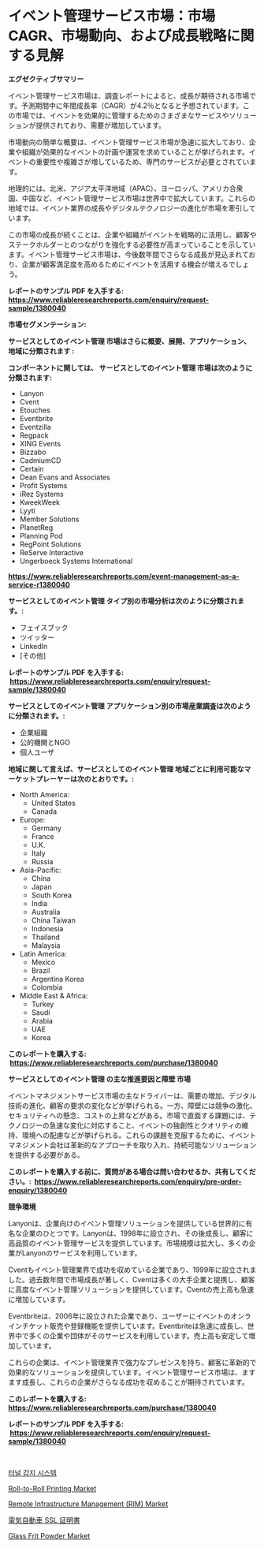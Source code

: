 <p><h1>イベント管理サービス市場：市場CAGR、市場動向、および成長戦略に関する見解</h1></p><p><strong>エグゼクティブサマリー</strong></p>
<p><p>イベント管理サービス市場は、調査レポートによると、成長が期待される市場です。予測期間中に年間成長率（CAGR）が4.2％となると予想されています。この市場では、イベントを効果的に管理するためのさまざまなサービスやソリューションが提供されており、需要が増加しています。</p><p>市場動向の簡単な概要は、イベント管理サービス市場が急速に拡大しており、企業や組織が効果的なイベントの計画や運営を求めていることが挙げられます。イベントの重要性や複雑さが増しているため、専門のサービスが必要とされています。</p><p>地理的には、北米、アジア太平洋地域（APAC）、ヨーロッパ、アメリカ合衆国、中国など、イベント管理サービス市場は世界中で拡大しています。これらの地域では、イベント業界の成長やデジタルテクノロジーの進化が市場を牽引しています。</p><p>この市場の成長が続くことは、企業や組織がイベントを戦略的に活用し、顧客やステークホルダーとのつながりを強化する必要性が高まっていることを示しています。イベント管理サービス市場は、今後数年間でさらなる成長が見込まれており、企業が顧客満足度を高めるためにイベントを活用する機会が増えるでしょう。</p></p>
<p><strong>レポートのサンプル PDF を入手する: <a href="https://www.reliableresearchreports.com/enquiry/request-sample/1380040">https://www.reliableresearchreports.com/enquiry/request-sample/1380040</a></strong></p>
<p><strong>市場セグメンテーション:</strong></p>
<p><strong> サービスとしてのイベント管理 市場はさらに概要、展開、アプリケーション、地域に分類されます :</strong></p>
<p><strong>コンポーネントに関しては、 サービスとしてのイベント管理 市場は次のように分類されます: &nbsp;</strong></p>
<p><ul><li>Lanyon</li><li>Cvent</li><li>Etouches</li><li>Eventbrite</li><li>Eventzilla</li><li>Regpack</li><li>XING Events</li><li>Bizzabo</li><li>CadmiumCD</li><li>Certain</li><li>Dean Evans and Associates</li><li>Profit Systems</li><li>iRez Systems</li><li>KweekWeek</li><li>Lyyti</li><li>Member Solutions</li><li>PlanetReg</li><li>Planning Pod</li><li>RegPoint Solutions</li><li>ReServe Interactive</li><li>Ungerboeck Systems International</li></ul></p>
<p><strong><a href="https://www.reliableresearchreports.com/event-management-as-a-service-r1380040">https://www.reliableresearchreports.com/event-management-as-a-service-r1380040</a></strong></p>
<p><strong> サービスとしてのイベント管理 タイプ別の市場分析は次のように分類されます。:</strong></p>
<p><ul><li>フェイスブック</li><li>ツイッター</li><li>LinkedIn</li><li>[その他]</li></ul></p>
<p><strong>レポートのサンプル PDF を入手する: &nbsp;<a href="https://www.reliableresearchreports.com/enquiry/request-sample/1380040">https://www.reliableresearchreports.com/enquiry/request-sample/1380040</a></strong></p>
<p><strong> サービスとしてのイベント管理 アプリケーション別の市場産業調査は次のように分類されます。:</strong></p>
<p><ul><li>企業組織</li><li>公的機関とNGO</li><li>個人ユーザ</li></ul></p>
<p><strong>地域に関して言えば、サービスとしてのイベント管理 地域ごとに利用可能なマーケットプレーヤーは次のとおりです。:</strong></p>
<p><ul>
    <li>
        North America:
        <ul>
            <li>United States</li>
            <li>Canada</li>
        </ul>
    </li>
    <li>
        Europe:
        <ul>
            <li>Germany</li>
            <li>France</li>
            <li>U.K.</li>
            <li>Italy</li>
            <li>Russia</li>
        </ul>
    </li>
    <li>
        Asia-Pacific:
        <ul>
            <li>China</li>
            <li>Japan</li>
            <li>South Korea</li>
            <li>India</li>
            <li>Australia</li>
            <li>China Taiwan</li>
            <li>Indonesia</li>
            <li>Thailand</li>
            <li>Malaysia</li>
        </ul>
    </li>
    <li>
        Latin America:
        <ul>
            <li>Mexico</li>
            <li>Brazil</li>
            <li>Argentina Korea</li>
            <li>Colombia</li>
        </ul>
    </li>
    <li>
        Middle East & Africa:
        <ul>
            <li>Turkey</li>
            <li>Saudi</li>
            <li>Arabia</li>
            <li>UAE</li>
            <li>Korea</li>
        </ul>
    </li>
    </ul></p>
<p><strong>このレポートを購入する: &nbsp;<a href="https://www.reliableresearchreports.com/purchase/1380040">https://www.reliableresearchreports.com/purchase/1380040</a></strong></p>
<p><strong>サービスとしてのイベント管理 の主な推進要因と障壁 市場</strong></p>
<p><p>イベントマネジメントサービス市場の主なドライバーは、需要の増加、デジタル技術の進化、顧客の要求の変化などが挙げられる。一方、障壁には競争の激化、セキュリティへの懸念、コストの上昇などがある。市場で直面する課題には、テクノロジーの急速な変化に対応すること、イベントの独創性とクオリティの維持、環境への配慮などが挙げられる。これらの課題を克服するために、イベントマネジメント会社は革新的なアプローチを取り入れ、持続可能なソリューションを提供する必要がある。</p></p>
<p><strong>このレポートを購入する前に、質問がある場合は問い合わせるか、共有してください。:&nbsp; <a href="https://www.reliableresearchreports.com/enquiry/pre-order-enquiry/1380040">https://www.reliableresearchreports.com/enquiry/pre-order-enquiry/1380040</a></strong></p>
<p><strong>競争環境</strong></p>
<p><p>Lanyonは、企業向けのイベント管理ソリューションを提供している世界的に有名な企業のひとつです。Lanyonは、1998年に設立され、その後成長し、顧客に高品質のイベント管理サービスを提供しています。市場規模は拡大し、多くの企業がLanyonのサービスを利用しています。</p><p>Cventもイベント管理業界で成功を収めている企業であり、1999年に設立されました。過去数年間で市場成長が著しく、Cventは多くの大手企業と提携し、顧客に高度なイベント管理ソリューションを提供しています。Cventの売上高も急速に増加しています。</p><p>Eventbriteは、2006年に設立された企業であり、ユーザーにイベントのオンラインチケット販売や登録機能を提供しています。Eventbriteは急速に成長し、世界中で多くの企業や団体がそのサービスを利用しています。売上高も安定して増加しています。</p><p>これらの企業は、イベント管理業界で強力なプレゼンスを持ち、顧客に革新的で効果的なソリューションを提供しています。イベント管理サービス市場は、ますます成長し、これらの企業がさらなる成功を収めることが期待されています。</p></p>
<p><strong>このレポートを購入する: &nbsp; <a href="https://www.reliableresearchreports.com/purchase/1380040">https://www.reliableresearchreports.com/purchase/1380040</a></strong></p>
<p><strong>レポートのサンプル PDF を入手する: &nbsp;<a href="https://www.reliableresearchreports.com/enquiry/request-sample/1380040">https://www.reliableresearchreports.com/enquiry/request-sample/1380040</a></strong><strong></strong></p>
<p>&nbsp;</p>
<p><p><a href="https://github.com/Tristiarton768456/Market-Research-Report-List-1/blob/main/756770261874.md">터널 감지 시스템</a></p><p><a href="https://github.com/bobicer/Market-Research-Report-List-3/blob/main/roll-to-roll-printing-market.md">Roll-to-Roll Printing Market</a></p><p><a href="https://github.com/globismark/Market-Research-Report-List-3/blob/main/remote-infrastructure-management-rim-market.md">Remote Infrastructure Management (RIM) Market</a></p><p><a href="https://github.com/MosesSpinka1914/Market-Research-Report-List-1/blob/main/467996662523.md">電気自動車 SSL 証明書</a></p><p><a href="https://www.linkedin.com/pulse/glass-frit-powder-market-dynamics-2024-2031-also-its-trends-rmmhf">Glass Frit Powder Market</a></p></p>